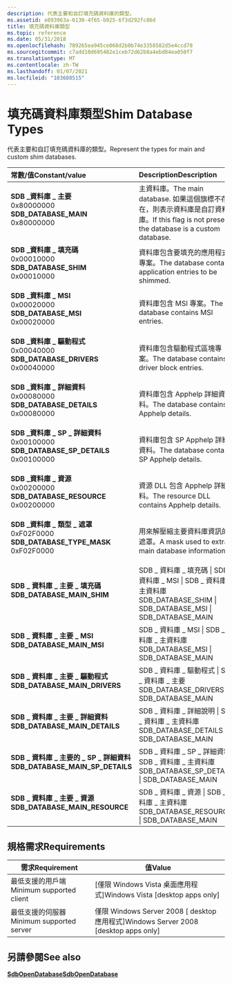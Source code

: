 ```yaml
---
description: 代表主要和自訂填充碼資料庫的類型。
ms.assetid: e893963a-6130-4f65-b925-6f3d292fc86d
title: 填充碼資料庫類型
ms.topic: reference
ms.date: 05/31/2018
ms.openlocfilehash: 789265ea945ce068d2b0b74e3358582d5e4ccd78
ms.sourcegitcommit: c7add10d695482e1ceb72d62b8a4ebd84ea050f7
ms.translationtype: MT
ms.contentlocale: zh-TW
ms.lasthandoff: 01/07/2021
ms.locfileid: "103688515"
---
```

# <a name="shim-database-types"></a><span data-ttu-id="79c75-103">填充碼資料庫類型</span><span class="sxs-lookup"><span data-stu-id="79c75-103">Shim Database Types</span></span>

<span data-ttu-id="79c75-104">代表主要和自訂填充碼資料庫的類型。</span><span class="sxs-lookup"><span data-stu-id="79c75-104">Represent the types for main and custom shim databases.</span></span>



| <span data-ttu-id="79c75-105">常數/值</span><span class="sxs-lookup"><span data-stu-id="79c75-105">Constant/value</span></span>                                                                                                                                                                                                                                                | <span data-ttu-id="79c75-106">Description</span><span class="sxs-lookup"><span data-stu-id="79c75-106">Description</span></span>                                                                                   |
|:--------------------------------------------------------------------------------------------------------------------------------------------------------------------------------------------------------------------------------------------------------------|:----------------------------------------------------------------------------------------------|
| <span id="SDB_DATABASE_MAIN"></span><span id="sdb_database_main"></span><dl> <span data-ttu-id="79c75-107"><dt>**SDB \_資料庫 \_ 主要**</dt> <dt>0x80000000</dt></span><span class="sxs-lookup"><span data-stu-id="79c75-107"><dt>**SDB\_DATABASE\_MAIN**</dt> <dt>0x80000000</dt></span></span> </dl>                    | <span data-ttu-id="79c75-108">主資料庫。</span><span class="sxs-lookup"><span data-stu-id="79c75-108">The main database.</span></span> <span data-ttu-id="79c75-109">如果這個旗標不存在，則表示資料庫是自訂資料庫。</span><span class="sxs-lookup"><span data-stu-id="79c75-109">If this flag is not present, the database is a custom database.</span></span><br/> |
| <span id="SDB_DATABASE_SHIM"></span><span id="sdb_database_shim"></span><dl> <span data-ttu-id="79c75-110"><dt>**SDB \_資料庫 \_ 填充碼**</dt> <dt>0x00010000</dt></span><span class="sxs-lookup"><span data-stu-id="79c75-110"><dt>**SDB\_DATABASE\_SHIM**</dt> <dt>0x00010000</dt></span></span> </dl>                    | <span data-ttu-id="79c75-111">資料庫包含要填充的應用程式專案。</span><span class="sxs-lookup"><span data-stu-id="79c75-111">The database contains application entries to be shimmed.</span></span><br/>                           |
| <span id="SDB_DATABASE_MSI"></span><span id="sdb_database_msi"></span><dl> <span data-ttu-id="79c75-112"><dt>**SDB \_資料庫 \_ MSI**</dt> <dt>0x00020000</dt></span><span class="sxs-lookup"><span data-stu-id="79c75-112"><dt>**SDB\_DATABASE\_MSI**</dt> <dt>0x00020000</dt></span></span> </dl>                       | <span data-ttu-id="79c75-113">資料庫包含 MSI 專案。</span><span class="sxs-lookup"><span data-stu-id="79c75-113">The database contains MSI entries.</span></span><br/>                                                 |
| <span id="SDB_DATABASE_DRIVERS"></span><span id="sdb_database_drivers"></span><dl> <span data-ttu-id="79c75-114"><dt>**SDB \_資料庫 \_ 驅動程式**</dt> <dt>0x00040000</dt></span><span class="sxs-lookup"><span data-stu-id="79c75-114"><dt>**SDB\_DATABASE\_DRIVERS**</dt> <dt>0x00040000</dt></span></span> </dl>           | <span data-ttu-id="79c75-115">資料庫包含驅動程式區塊專案。</span><span class="sxs-lookup"><span data-stu-id="79c75-115">The database contains driver block entries.</span></span><br/>                                        |
| <span id="SDB_DATABASE_DETAILS"></span><span id="sdb_database_details"></span><dl> <span data-ttu-id="79c75-116"><dt>**SDB \_資料庫 \_ 詳細資料**</dt> <dt>0x00080000</dt></span><span class="sxs-lookup"><span data-stu-id="79c75-116"><dt>**SDB\_DATABASE\_DETAILS**</dt> <dt>0x00080000</dt></span></span> </dl>           | <span data-ttu-id="79c75-117">資料庫包含 Apphelp 詳細資料。</span><span class="sxs-lookup"><span data-stu-id="79c75-117">The database contains Apphelp details.</span></span><br/>                                             |
| <span id="SDB_DATABASE_SP_DETAILS"></span><span id="sdb_database_sp_details"></span><dl> <span data-ttu-id="79c75-118"><dt>**SDB \_資料庫 \_ SP \_ 詳細資料**</dt> <dt>0x00100000</dt></span><span class="sxs-lookup"><span data-stu-id="79c75-118"><dt>**SDB\_DATABASE\_SP\_DETAILS**</dt> <dt>0x00100000</dt></span></span> </dl> | <span data-ttu-id="79c75-119">資料庫包含 SP Apphelp 詳細資料。</span><span class="sxs-lookup"><span data-stu-id="79c75-119">The database contains SP Apphelp details.</span></span><br/>                                          |
| <span id="SDB_DATABASE_RESOURCE"></span><span id="sdb_database_resource"></span><dl> <span data-ttu-id="79c75-120"><dt>**SDB \_資料庫 \_ 資源**</dt> <dt>0x00200000</dt></span><span class="sxs-lookup"><span data-stu-id="79c75-120"><dt>**SDB\_DATABASE\_RESOURCE**</dt> <dt>0x00200000</dt></span></span> </dl>        | <span data-ttu-id="79c75-121">資源 DLL 包含 Apphelp 詳細資料。</span><span class="sxs-lookup"><span data-stu-id="79c75-121">The resource DLL contains Apphelp details.</span></span><br/>                                         |
| <span id="SDB_DATABASE_TYPE_MASK"></span><span id="sdb_database_type_mask"></span><dl> <span data-ttu-id="79c75-122"><dt>**SDB \_資料庫 \_ 類型 \_ 遮罩**</dt> <dt>0xF02F0000</dt></span><span class="sxs-lookup"><span data-stu-id="79c75-122"><dt>**SDB\_DATABASE\_TYPE\_MASK**</dt> <dt>0xF02F0000</dt></span></span> </dl>    | <span data-ttu-id="79c75-123">用來解壓縮主要資料庫資訊的遮罩。</span><span class="sxs-lookup"><span data-stu-id="79c75-123">A mask used to extract main database information.</span></span><br/>                                  |
| <span id="SDB_DATABASE_MAIN_SHIM"></span><span id="sdb_database_main_shim"></span><dl> <span data-ttu-id="79c75-124"><dt>**SDB \_ 資料庫 \_ 主要 \_ 填充碼**</dt></span><span class="sxs-lookup"><span data-stu-id="79c75-124"><dt>**SDB\_DATABASE\_MAIN\_SHIM**</dt></span></span> </dl>                                                                    | <span data-ttu-id="79c75-125">SDB \_ 資料庫 \_ 填充碼 \| SDB \_ 資料庫 \_ MSI \| SDB \_ 資料庫 \_ 主資料庫</span><span class="sxs-lookup"><span data-stu-id="79c75-125">SDB\_DATABASE\_SHIM \| SDB\_DATABASE\_MSI \| SDB\_DATABASE\_MAIN</span></span><br/>                   |
| <span id="SDB_DATABASE_MAIN_MSI"></span><span id="sdb_database_main_msi"></span><dl> <span data-ttu-id="79c75-126"><dt>**SDB \_ 資料庫 \_ 主要 \_ MSI**</dt></span><span class="sxs-lookup"><span data-stu-id="79c75-126"><dt>**SDB\_DATABASE\_MAIN\_MSI**</dt></span></span> </dl>                                                                       | <span data-ttu-id="79c75-127">SDB \_ 資料庫 \_ MSI \| SDB \_ 資料庫 \_ 主資料庫</span><span class="sxs-lookup"><span data-stu-id="79c75-127">SDB\_DATABASE\_MSI \| SDB\_DATABASE\_MAIN</span></span><br/>                                          |
| <span id="SDB_DATABASE_MAIN_DRIVERS"></span><span id="sdb_database_main_drivers"></span><dl> <span data-ttu-id="79c75-128"><dt>**SDB \_ 資料庫 \_ 主要 \_ 驅動程式**</dt></span><span class="sxs-lookup"><span data-stu-id="79c75-128"><dt>**SDB\_DATABASE\_MAIN\_DRIVERS**</dt></span></span> </dl>                                                           | <span data-ttu-id="79c75-129">SDB \_ 資料庫 \_ 驅動程式 \| SDB \_ 資料庫 \_ 主要</span><span class="sxs-lookup"><span data-stu-id="79c75-129">SDB\_DATABASE\_DRIVERS \| SDB\_DATABASE\_MAIN</span></span><br/>                                      |
| <span id="SDB_DATABASE_MAIN_DETAILS"></span><span id="sdb_database_main_details"></span><dl> <span data-ttu-id="79c75-130"><dt>**SDB \_ 資料庫 \_ 主要 \_ 詳細資料**</dt></span><span class="sxs-lookup"><span data-stu-id="79c75-130"><dt>**SDB\_DATABASE\_MAIN\_DETAILS**</dt></span></span> </dl>                                                           | <span data-ttu-id="79c75-131">SDB \_ 資料庫 \_ 詳細說明 \| SDB \_ 資料庫 \_ 主資料庫</span><span class="sxs-lookup"><span data-stu-id="79c75-131">SDB\_DATABASE\_DETAILS \| SDB\_DATABASE\_MAIN</span></span><br/>                                      |
| <span id="SDB_DATABASE_MAIN_SP_DETAILS"></span><span id="sdb_database_main_sp_details"></span><dl> <span data-ttu-id="79c75-132"><dt>**SDB \_ 資料庫 \_ 主要的 \_ SP \_ 詳細資料**</dt></span><span class="sxs-lookup"><span data-stu-id="79c75-132"><dt>**SDB\_DATABASE\_MAIN\_SP\_DETAILS**</dt></span></span> </dl>                                                 | <span data-ttu-id="79c75-133">SDB \_ 資料庫 \_ SP \_ 詳細資料 \| SDB \_ 資料庫 \_ 主資料庫</span><span class="sxs-lookup"><span data-stu-id="79c75-133">SDB\_DATABASE\_SP\_DETAILS \| SDB\_DATABASE\_MAIN</span></span><br/>                                  |
| <span id="SDB_DATABASE_MAIN_RESOURCE"></span><span id="sdb_database_main_resource"></span><dl> <span data-ttu-id="79c75-134"><dt>**SDB \_ 資料庫 \_ 主要 \_ 資源**</dt></span><span class="sxs-lookup"><span data-stu-id="79c75-134"><dt>**SDB\_DATABASE\_MAIN\_RESOURCE**</dt></span></span> </dl>                                                        | <span data-ttu-id="79c75-135">SDB \_ 資料庫 \_ 資源 \| SDB \_ 資料庫 \_ 主資料庫</span><span class="sxs-lookup"><span data-stu-id="79c75-135">SDB\_DATABASE\_RESOURCE \| SDB\_DATABASE\_MAIN</span></span><br/>                                     |



## <a name="requirements"></a><span data-ttu-id="79c75-136">規格需求</span><span class="sxs-lookup"><span data-stu-id="79c75-136">Requirements</span></span>



| <span data-ttu-id="79c75-137">需求</span><span class="sxs-lookup"><span data-stu-id="79c75-137">Requirement</span></span> | <span data-ttu-id="79c75-138">值</span><span class="sxs-lookup"><span data-stu-id="79c75-138">Value</span></span> |
|-------------------------------------|------------------------------------------------------|
| <span data-ttu-id="79c75-139">最低支援的用戶端</span><span class="sxs-lookup"><span data-stu-id="79c75-139">Minimum supported client</span></span><br/> | <span data-ttu-id="79c75-140">\[僅限 Windows Vista 桌面應用程式\]</span><span class="sxs-lookup"><span data-stu-id="79c75-140">Windows Vista \[desktop apps only\]</span></span><br/>       |
| <span data-ttu-id="79c75-141">最低支援的伺服器</span><span class="sxs-lookup"><span data-stu-id="79c75-141">Minimum supported server</span></span><br/> | <span data-ttu-id="79c75-142">僅限 Windows Server 2008 \[ desktop 應用程式\]</span><span class="sxs-lookup"><span data-stu-id="79c75-142">Windows Server 2008 \[desktop apps only\]</span></span><br/> |



## <a name="see-also"></a><span data-ttu-id="79c75-143">另請參閱</span><span class="sxs-lookup"><span data-stu-id="79c75-143">See also</span></span>

<dl> <dt>

[<span data-ttu-id="79c75-144">**SdbOpenDatabase**</span><span class="sxs-lookup"><span data-stu-id="79c75-144">**SdbOpenDatabase**</span></span>](sdbopendatabase.md)
</dt> </dl>

 

 




